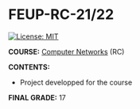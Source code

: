 # FEUP-RC-21/22

[![License: MIT](https://img.shields.io/badge/License-MIT-yellow.svg)](https://opensource.org/licenses/MIT)

**COURSE:** [Computer Networks](https://sigarra.up.pt/feup/pt/ucurr_geral.ficha_uc_view?pv_ocorrencia_id=484435) (RC)

**CONTENTS:** 
- Project developped for the course

**FINAL GRADE:** 17

